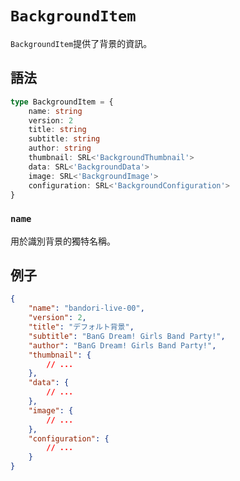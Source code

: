 # `BackgroundItem`

`BackgroundItem`提供了背景的資訊。

## 語法

```ts
type BackgroundItem = {
    name: string
    version: 2
    title: string
    subtitle: string
    author: string
    thumbnail: SRL<'BackgroundThumbnail'>
    data: SRL<'BackgroundData'>
    image: SRL<'BackgroundImage'>
    configuration: SRL<'BackgroundConfiguration'>
}
```

### `name`

用於識別背景的獨特名稱。

## 例子

```json
{
    "name": "bandori-live-00",
    "version": 2,
    "title": "デフォルト背景",
    "subtitle": "BanG Dream! Girls Band Party!",
    "author": "BanG Dream! Girls Band Party!",
    "thumbnail": {
        // ...
    },
    "data": {
        // ...
    },
    "image": {
        // ...
    },
    "configuration": {
        // ...
    }
}
```
